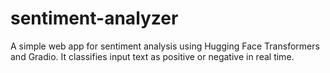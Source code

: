 # sentiment-analyzer
A simple web app for sentiment analysis using Hugging Face Transformers and Gradio. It classifies input text as positive or negative in real time.
